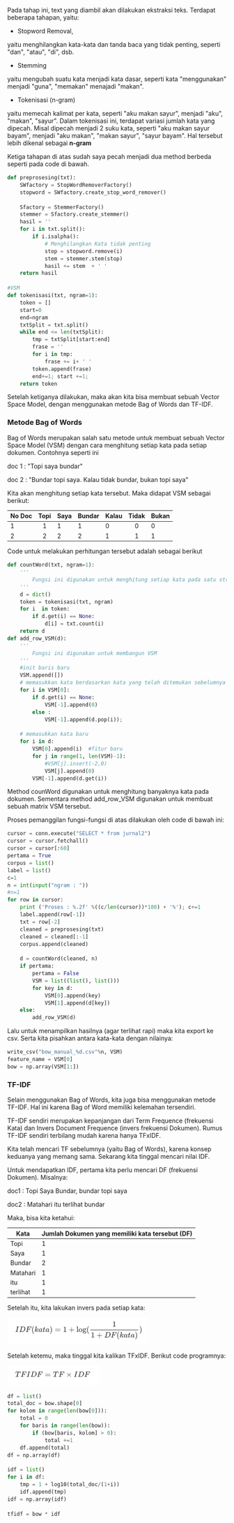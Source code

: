 Pada tahap ini, text yang diambil akan dilakukan ekstraksi teks. Terdapat beberapa tahapan, yaitu:

* Stopword Removal, 

yaitu menghilangkan kata-kata dan tanda baca yang tidak penting, seperti "dan", "atau", "di", dsb.

* Stemming

yaitu  mengubah suatu  kata menjadi kata dasar, seperti kata "menggunakan" menjadi "guna", "memakan" menajadi "makan".

* Tokenisasi (n-gram)

yaitu memecah kalimat per kata, seperti "aku makan sayur", menjadi "aku", "makan", "sayur". Dalam tokenisasi ini, terdapat variasi jumlah kata yang dipecah. Misal dipecah menjadi 2 suku kata, seperti "aku makan sayur bayam", menjadi "aku makan", "makan sayur", "sayur bayam". Hal tersebut lebih dikenal sebagai **n-gram**

Ketiga tahapan di atas sudah saya pecah menjadi dua method berbeda seperti pada code di bawah. 

```python
def preprosesing(txt):
    SWfactory = StopWordRemoverFactory()
    stopword = SWfactory.create_stop_word_remover()

    Sfactory = StemmerFactory()
    stemmer = Sfactory.create_stemmer()
    hasil = ''
    for i in txt.split():
        if i.isalpha():
            # Menghilangkan Kata tidak penting
            stop = stopword.remove(i)
            stem = stemmer.stem(stop)
            hasil += stem  + ' '
    return hasil

#VSM
def tokenisasi(txt, ngram=1):
    token = []
    start=0
    end=ngram
    txtSplit = txt.split()
    while end <= len(txtSplit):
        tmp = txtSplit[start:end]
        frase = '' 
        for i in tmp:
            frase += i+ ' ' 
        token.append(frase)
        end+=1; start +=1;
    return token

```



Setelah ketiganya dilakukan, maka akan kita bisa membuat sebuah Vector Space Model, dengan menggunakan metode Bag of Words dan TF-IDF.

### Metode Bag of Words

Bag of Words merupakan salah satu metode untuk membuat sebuah Vector Space Model (VSM) dengan cara menghitung setiap kata pada setiap dokumen. Contohnya seperti ini

doc 1 : "Topi saya bundar"

doc 2 : "Bundar topi saya. Kalau tidak bundar, bukan topi saya"

Kita akan menghitung setiap kata tersebut. Maka didapat VSM sebagai berikut:

| No Doc | Topi | Saya | Bundar | Kalau | Tidak | Bukan |
| ------ | :--: | ---- | ------ | ----- | :---: | ----- |
| 1      |  1   | 1    | 1      | 0     |   0   | 0     |
| 2      |  2   | 2    | 2      | 1     |   1   | 1     |

Code untuk melakukan perhitungan tersebut adalah sebagai berikut

```python
def countWord(txt, ngram=1):
    '''
        Fungsi ini digunakan untuk menghitung setiap kata pada satu string
    '''
    d = dict()
    token = tokenisasi(txt, ngram)
    for i  in token:
        if d.get(i) == None:
            d[i] = txt.count(i)
    return d
def add_row_VSM(d):
    '''
        Fungsi ini digunakan untuk membangun VSM
    '''
    #init baris baru
    VSM.append([])
    # memasukkan kata berdasarkan kata yang telah ditemukan sebelumnya
    for i in VSM[0]:
        if d.get(i) == None:
            VSM[-1].append(0)
        else :
            VSM[-1].append(d.pop(i));

    # memasukkan kata baru 
    for i in d:
        VSM[0].append(i)  #fitur baru
        for j in range(1, len(VSM)-1):
            #VSM[j].insert(-2,0)
            VSM[j].append(0)
        VSM[-1].append(d.get(i))

```

Method counWord digunakan untuk menghitung banyaknya kata pada dokumen. Sementara method add_row_VSM digunakan untuk membuat sebuah matrix VSM tersebut.

Proses pemanggilan fungsi-fungsi di atas dilakukan oleh code di bawah ini:

```python
cursor = conn.execute("SELECT * from jurnal2")
cursor = cursor.fetchall()
cursor = cursor[:60]
pertama = True
corpus = list()
label = list()
c=1
n = int(input("ngram : "))
#n=1
for row in cursor:
    print ('Proses : %.2f' %((c/len(cursor))*100) + '%'); c+=1
    label.append(row[-1])
    txt = row[-2]
    cleaned = preprosesing(txt)
    cleaned = cleaned[:-1]
    corpus.append(cleaned)

    d = countWord(cleaned, n)
    if pertama:
        pertama = False
        VSM = list((list(), list()))
        for key in d:
            VSM[0].append(key)
            VSM[1].append(d[key])
    else:
        add_row_VSM(d)
```

Lalu untuk menampilkan hasilnya (agar terlihat rapi) maka kita export ke csv. Serta kita pisahkan antara kata-kata dengan nilainya:

```python
write_csv("bow_manual_%d.csv"%n, VSM)
feature_name = VSM[0]
bow = np.array(VSM[1:])
```

### TF-IDF

Selain menggunakan Bag of Words, kita juga bisa menggunakan metode TF-IDF. Hal ini karena Bag of Word memiliki kelemahan tersendiri. 

TF-IDF sendiri merupakan kepanjangan dari Term Frequence (frekuensi Kata) dan Invers Document Frequence (invers frekuensi Dokumen). Rumus TF-IDF sendiri terbilang mudah karena hanya TFxIDF.

Kita telah mencari TF sebelumnya (yaitu Bag of Words), karena konsep keduanya yang memang sama. Sekarang kita tinggal mencari nilai IDF.

Untuk mendapatkan IDF, pertama kita perlu mencari DF (frekuensi Dokumen). Misalnya:

doc1 : Topi Saya Bundar, bundar topi saya

doc2 : Matahari itu terlihat bundar

Maka, bisa kita ketahui:

| Kata     | Jumlah Dokumen yang memiliki kata tersebut (DF) |
| -------- | ----------------------------------------------- |
| Topi     | 1                                               |
| Saya     | 1                                               |
| Bundar   | 2                                               |
| Matahari | 1                                               |
| itu      | 1                                               |
| terlihat | 1                                               |

Setelah itu, kita lakukan invers pada setiap kata:

![rumus Shilhouette](.\img\rumus_tfidf.PNG)

Setelah ketemu, maka tinggal kita kalikan TFxIDF. Berikut code programnya:

![rumus Shilhouette](.\img\rumus_tfidf2.PNG)

```python
df = list()
total_doc = bow.shape[0]
for kolom in range(len(bow[0])):
    total = 0
    for baris in range(len(bow)):
        if (bow[baris, kolom] > 0):
            total +=1
    df.append(total)
df = np.array(df)

idf = list()
for i in df:
    tmp = 1 + log10(total_doc/(1+i))
    idf.append(tmp)
idf = np.array(idf)

tfidf = bow * idf

```
